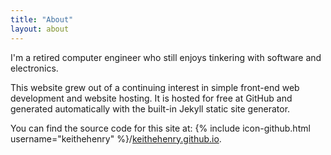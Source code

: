 ```yaml
---
title: "About"
layout: about
---
```


I'm a retired computer engineer who still enjoys tinkering with software and electronics.

This website grew out of a continuing interest in simple front-end web development and website hosting. It is hosted for free at GitHub and generated automatically with the built-in Jekyll static site generator.

You can find the source code for this site at: {% include icon-github.html username="keithehenry" %}/[keithehenry.github.io](https://github.com/keithehenry/keithehenry.github.io).
